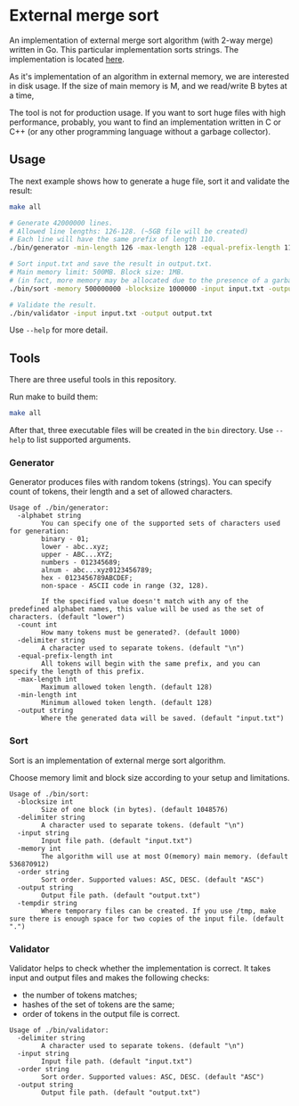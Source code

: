 # External merge sort

An implementation of external merge sort algorithm (with 2-way merge) written in Go. This particular implementation sorts strings. The implementation is located [here](./pkg/algo/merge_sort.go).

As it's implementation of an algorithm in external memory, we are interested in disk usage. If the size of main memory is M, and we read/write B bytes at a time, 

The tool is not for production usage. If you want to sort huge files with high performance, probably, you want to find an implementation written in C or C++ (or any other programming language without a garbage collector).

## Usage

The next example shows how to generate a huge file, sort it and validate the result:
```bash
make all

# Generate 42000000 lines. 
# Allowed line lengths: 126-128. (~5GB file will be created)
# Each line will have the same prefix of length 110.
./bin/generator -min-length 126 -max-length 128 -equal-prefix-length 110 -alphabet hex -output input.txt -count 42000000

# Sort input.txt and save the result in output.txt.
# Main memory limit: 500MB. Block size: 1MB.
# (in fact, more memory may be allocated due to the presence of a garbage collector)
./bin/sort -memory 500000000 -blocksize 1000000 -input input.txt -output output.txt

# Validate the result.
./bin/validator -input input.txt -output output.txt
```

Use `--help` for more detail.

## Tools

There are three useful tools in this repository.

Run make to build them:
```bash
make all
```

After that, three executable files will be created in the `bin` directory. Use `--help` to list supported arguments.

### Generator

Generator produces files with random tokens (strings). You can specify count of tokens, their length and a set of allowed characters.

```text
Usage of ./bin/generator:
  -alphabet string
        You can specify one of the supported sets of characters used for generation:
        binary - 01;
        lower - abc..xyz;
        upper - ABC...XYZ;
        numbers - 012345689;
        alnum - abc...xyz0123456789;
        hex - 0123456789ABCDEF;
        non-space - ASCII code in range (32, 128).
        
        If the specified value doesn't match with any of the predefined alphabet names, this value will be used as the set of characters. (default "lower")
  -count int
        How many tokens must be generated?. (default 1000)
  -delimiter string
        A character used to separate tokens. (default "\n")
  -equal-prefix-length int
        All tokens will begin with the same prefix, and you can specify the length of this prefix.
  -max-length int
        Maximum allowed token length. (default 128)
  -min-length int
        Minimum allowed token length. (default 128)
  -output string
        Where the generated data will be saved. (default "input.txt")
```

### Sort

Sort is an implementation of external merge sort algorithm. 

Choose memory limit and block size according to your setup and limitations.

```text
Usage of ./bin/sort:
  -blocksize int
        Size of one block (in bytes). (default 1048576)
  -delimiter string
        A character used to separate tokens. (default "\n")
  -input string
        Input file path. (default "input.txt")
  -memory int
        The algorithm will use at most O(memory) main memory. (default 536870912)
  -order string
        Sort order. Supported values: ASC, DESC. (default "ASC")
  -output string
        Output file path. (default "output.txt")
  -tempdir string
        Where temporary files can be created. If you use /tmp, make sure there is enough space for two copies of the input file. (default ".")
```

### Validator

Validator helps to check whether the implementation is correct. It takes input and output files and makes the following checks:
- the number of tokens matches;
- hashes of the set of tokens are the same;
- order of tokens in the output file is correct.

```text
Usage of ./bin/validator:
  -delimiter string
        A character used to separate tokens. (default "\n")
  -input string
        Input file path. (default "input.txt")
  -order string
        Sort order. Supported values: ASC, DESC. (default "ASC")
  -output string
        Output file path. (default "output.txt")
```